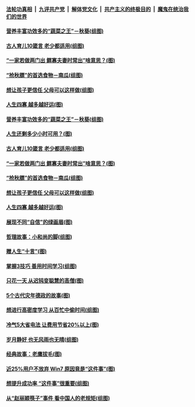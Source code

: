 

####  [法轮功真相](../../../../basic/blob/master/README.md?t=08180731) &nbsp;|&nbsp; [九评共产党](../../../../9ping.md/blob/master/README.md?t=08180731) &nbsp;|&nbsp; [解体党文化](../../../../jtdwh.md/blob/master/README.md?t=08180731)  &nbsp;|&nbsp; [共产主义的终极目的](../../../../gczydzjmd.md/blob/master/README.md?t=08180731) &nbsp;|&nbsp; [魔鬼在统治我们的世界](../../../../mgztzwmdsj.md/blob/master/README.md?t=08180731) 

#### [营养丰富功效多的“蔬菜之王”－秋葵(组图)](../pages/p8/943293.md?t=08180731) 

#### [古人育儿10箴言 老少都适用(组图)](../pages/p8/943243.md?t=08180731) 

#### [“一家若做两门出 鳏寡夫妻时常出”啥意思？(图)](../pages/p8/943239.md?t=08180731) 

#### [“抢秋膘”的首选食物－南瓜(组图)](../pages/p8/943055.md?t=08180731) 

#### [想让孩子更信任 父母可以这样做(组图)](../pages/p8/943143.md?t=08180731) 

#### [人生四寡 越多越好运(图)](../pages/p8/943133.md?t=08180731) 

#### [营养丰富功效多的“蔬菜之王”－秋葵(组图)](../pages/p8/943293.md?t=08180731) 

#### [人生还剩多少小时可用？(图)](../pages/p8/943253.md?t=08180731) 

#### [古人育儿10箴言 老少都适用(组图)](../pages/p8/943243.md?t=08180731) 

#### [“一家若做两门出 鳏寡夫妻时常出”啥意思？(图)](../pages/p8/943239.md?t=08180731) 

#### [“抢秋膘”的首选食物－南瓜(组图)](../pages/p8/943055.md?t=08180731) 

#### [想让孩子更信任 父母可以这样做(组图)](../pages/p8/943143.md?t=08180731) 

#### [人生四寡 越多越好运(图)](../pages/p8/943133.md?t=08180731) 

#### [展现不同“自信”的绿画眉(图)](../pages/p8/943124.md?t=08180731) 

#### [哲理故事：小和尚的脚(组图)](../pages/p8/942862.md?t=08180731) 

#### [赠人生“十言”(图)](../pages/p8/942655.md?t=08180731) 

#### [掌握3技巧 善用时间学习(组图)](../pages/p8/943037.md?t=08180731) 

#### [只花一天 从迟钝变聪慧的高僧(图)](../pages/p8/942639.md?t=08180731) 

#### [5个古代灾年德政的故事(图)](../pages/p8/942543.md?t=08180731) 

#### [想进行高密度学习 从百忙中偷时间(组图)](../pages/p8/942941.md?t=08180731) 

#### [冷气5大省电法 让费用节省20%以上(图)](../pages/p8/942937.md?t=08180731) 

#### [岁月静好 也无风雨也无晴(组图)](../pages/p8/938924.md?t=08180731) 

#### [经典故事：老鹰拔毛(图)](../pages/p8/942653.md?t=08180731) 

#### [近25%用户不放弃 Win7 原因竟是“这件事”(图)](../pages/p8/942801.md?t=08180731) 

#### [想提升成功率 “这件事”很重要(组图)](../pages/p8/942788.md?t=08180731) 

#### [从“赵丽颖筷子”事件 看中国人的老规矩(组图)](../pages/p8/942541.md?t=08180731) 

